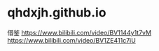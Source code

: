# qhdxjh.github.io
借鉴
https://www.bilibili.com/video/BV1144y1t7vM
https://www.bilibili.com/video/BV1ZE411c7iU
